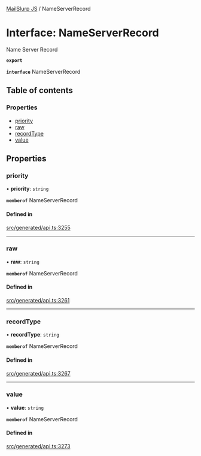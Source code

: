 [MailSlurp JS](../README.md) / NameServerRecord

# Interface: NameServerRecord

Name Server Record

**`export`**

**`interface`** NameServerRecord

## Table of contents

### Properties

- [priority](NameServerRecord.md#priority)
- [raw](NameServerRecord.md#raw)
- [recordType](NameServerRecord.md#recordtype)
- [value](NameServerRecord.md#value)

## Properties

### priority

• **priority**: `string`

**`memberof`** NameServerRecord

#### Defined in

[src/generated/api.ts:3255](https://github.com/mailslurp/mailslurp-client/blob/1460b4d/src/generated/api.ts#L3255)

___

### raw

• **raw**: `string`

**`memberof`** NameServerRecord

#### Defined in

[src/generated/api.ts:3261](https://github.com/mailslurp/mailslurp-client/blob/1460b4d/src/generated/api.ts#L3261)

___

### recordType

• **recordType**: `string`

**`memberof`** NameServerRecord

#### Defined in

[src/generated/api.ts:3267](https://github.com/mailslurp/mailslurp-client/blob/1460b4d/src/generated/api.ts#L3267)

___

### value

• **value**: `string`

**`memberof`** NameServerRecord

#### Defined in

[src/generated/api.ts:3273](https://github.com/mailslurp/mailslurp-client/blob/1460b4d/src/generated/api.ts#L3273)
